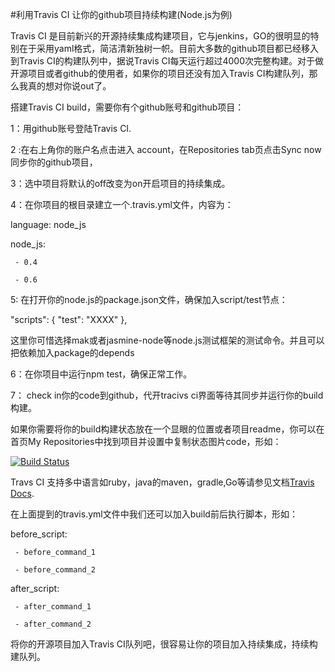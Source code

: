 #利用Travis CI 让你的github项目持续构建(Node.js为例)
    
   Travis CI 是目前新兴的开源持续集成构建项目，它与jenkins，GO的很明显的特别在于采用yaml格式，简洁清新独树一帜。目前大多数的github项目都已经移入到Travis CI的构建队列中，据说Travis CI每天运行超过4000次完整构建。对于做开源项目或者github的使用者，如果你的项目还没有加入Travis CI构建队列，那么我真的想对你说out了。

  搭建Travis CI build，需要你有个github账号和github项目：

1：用github账号登陆Travis CI.

2 :在右上角你的账户名点击进入 account，在Repositories tab页点击Sync now同步你的github项目，

3：选中项目将默认的off改变为on开启项目的持续集成。

4：在你项目的根目录建立一个.travis.yml文件，内容为：

language: node_js

node_js:  

     - 0.4  

     - 0.6

5: 在打开你的node.js的package.json文件，确保加入script/test节点：

"scripts": {
    "test": "XXXX"
  },

这里你可惜选择mak或者jasmine-node等node.js测试框架的测试命令。并且可以把依赖加入package的depends

6：在你项目中运行npm test，确保正常工作。

7： check in你的code到github，代开tracivs ci界面等待其同步并运行你的build构建。

 

  如果你需要将你的build构建状态放在一个显眼的位置或者项目readme，你可以在首页My Repositories中找到项目并设置中复制状态图片code，形如：

[![Build Status](https://travis-ci.org/greengerong/qing.png?branch=master)](https://travis-ci.org/greengerong/qing)

   Travs CI 支持多中语言如ruby，java的maven，gradle,Go等请参见文档[Travis Docs](http://about.travis-ci.org/docs/).

   在上面提到的travis.yml文件中我们还可以加入build前后执行脚本，形如：

before_script:  

     - before_command_1  

     - before_command_2

after_script:  

     - after_command_1 

     - after_command_2

 

   将你的开源项目加入Travis CI队列吧，很容易让你的项目加入持续集成，持续构建队列。